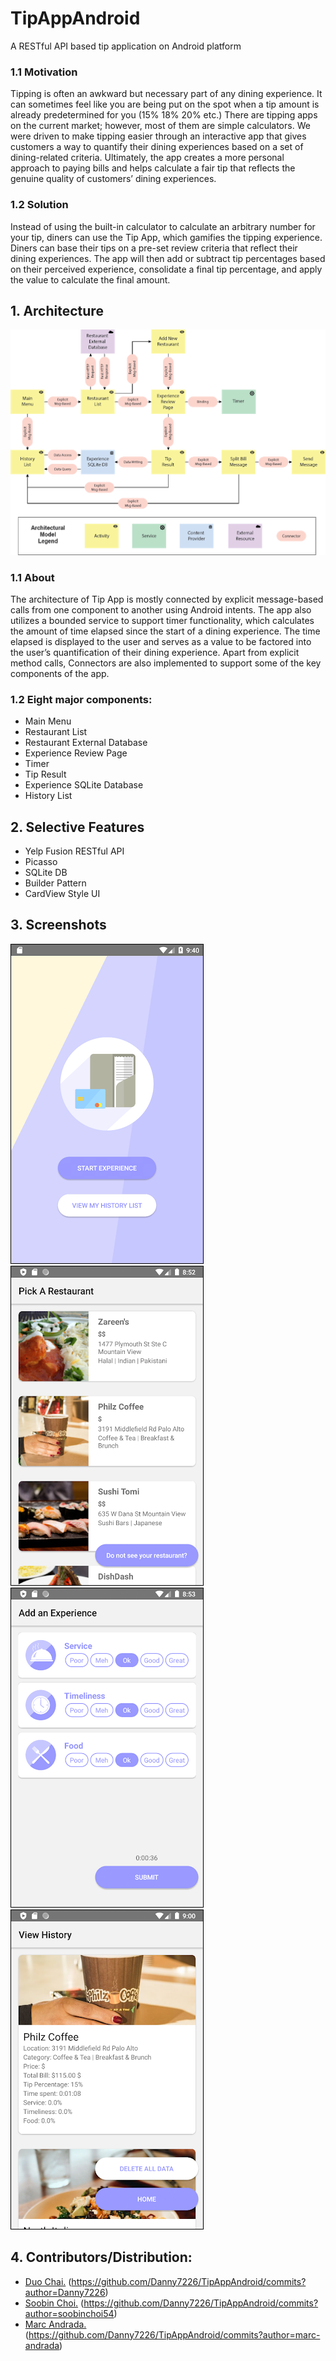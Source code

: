 # TipAppAndroid
A RESTful API based tip application on Android platform

### 1.1 Motivation
Tipping is often an awkward but necessary part of any dining experience. It can sometimes feel like you are being put on the spot when a tip amount is already predetermined for you (15% 18% 20% etc.) There are tipping apps on the current market; however, most of them are simple calculators. We were driven to make tipping easier through an interactive app that gives customers a way to quantify their dining experiences based on a set of dining-related criteria. Ultimately, the app creates a more personal approach to paying bills and helps calculate a fair tip that reflects the genuine quality of customers’ dining experiences.

### 1.2 Solution 
Instead of using the built-in calculator to calculate an arbitrary number for your tip, diners can use the Tip App, which gamifies the tipping experience. Diners can base their tips on a pre-set review criteria that reflect their dining experiences. The app will then add or subtract tip percentages based on their perceived experience, consolidate a final tip percentage, and apply the value to calculate the final amount. 


## 1. Architecture
![architecture](/pics/architecture.png)

### 1.1 About
The architecture of Tip App is mostly connected by explicit message-based calls from one component to another using Android intents. The app also utilizes a bounded service to support timer functionality, which calculates the amount of time elapsed since the start of a dining experience. The time elapsed is displayed to the user and serves as a value to be factored into the user’s quantification of their dining experience. Apart from explicit method calls, Connectors are also implemented to support some of the key components of the app.</div>

### 1.2 Eight major components: 
* Main Menu
* Restaurant List
* Restaurant External Database
* Experience Review Page
* Timer
* Tip Result
* Experience SQLite Database
* History List



## 2. Selective Features
* Yelp Fusion RESTful API 
* Picasso
* SQLite DB
* Builder Pattern
* CardView Style UI



## 3. Screenshots
![sc1](/pics/sc1.png)
![sc2](/pics/sc2.png)
![sc4](/pics/sc4.png)
![sc5](/pics/sc5.png)


## 4. Contributors/Distribution:
  * [Duo Chai.](https://github.com/Danny7226) (https://github.com/Danny7226/TipAppAndroid/commits?author=Danny7226)  
  * [Soobin Choi.](https://github.com/soobinchoi54) (https://github.com/Danny7226/TipAppAndroid/commits?author=soobinchoi54)  
  * [Marc Andrada.](https://github.com/marc-andrada) (https://github.com/Danny7226/TipAppAndroid/commits?author=marc-andrada)  
